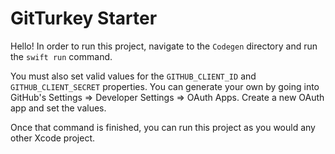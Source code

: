 # GitTurkey Starter

Hello! In order to run this project, navigate to the `Codegen` directory and run the `swift run` command. 

You must also set valid values for the `GITHUB_CLIENT_ID` and `GITHUB_CLIENT_SECRET` properties. You can generate your own by going into GitHub's Settings => Developer Settings => OAuth Apps. Create a new OAuth app and set the values. 

Once that command is finished, you can run this project as you would any other Xcode project.

